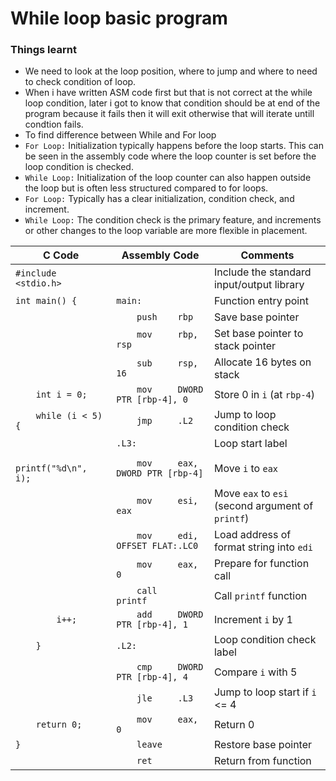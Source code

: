 # While loop basic program

### Things learnt
  - We need to look at the loop position, where to jump and where to need to check condition of loop.
  - When i have written ASM code first but that is not correct at the while loop condition, later i got to know that condition should be at end of the program because it fails then it will exit otherwise that will iterate untill condtion fails.
 - To find difference between While and For loop
  - `For Loop:` Initialization typically happens before the loop starts. This can be seen in the assembly code where the loop counter is set before the loop condition is checked.
  - `While Loop:` Initialization of the loop counter can also happen outside the loop but is often less structured compared to for loops.
  - `For Loop:` Typically has a clear initialization, condition check, and increment.
  - `While Loop:` The condition check is the primary feature, and increments or other changes to the loop variable are more flexible in placement.


| C Code | Assembly Code | Comments |
|--------|----------------|----------|
| `#include <stdio.h>` | | Include the standard input/output library |
| `int main() {` | `main:` | Function entry point |
| | `    push    rbp` | Save base pointer |
| | `    mov     rbp, rsp` | Set base pointer to stack pointer |
| | `    sub     rsp, 16` | Allocate 16 bytes on stack |
| `    int i = 0;` | `    mov     DWORD PTR [rbp-4], 0` | Store 0 in `i` (at `rbp-4`) |
| `    while (i < 5) {` | `    jmp     .L2` | Jump to loop condition check |
| | `.L3:` | Loop start label |
| `        printf("%d\n", i);` | `    mov     eax, DWORD PTR [rbp-4]` | Move `i` to `eax` |
| | `    mov     esi, eax` | Move `eax` to `esi` (second argument of `printf`) |
| | `    mov     edi, OFFSET FLAT:.LC0` | Load address of format string into `edi` |
| | `    mov     eax, 0` | Prepare for function call |
| | `    call    printf` | Call `printf` function |
| `        i++;` | `    add     DWORD PTR [rbp-4], 1` | Increment `i` by 1 |
| `    }` | `.L2:` | Loop condition check label |
| | `    cmp     DWORD PTR [rbp-4], 4` | Compare `i` with 5 |
| | `    jle     .L3` | Jump to loop start if `i` <= 4 |
| `    return 0;` | `    mov     eax, 0` | Return 0 |
| `}` | `    leave` | Restore base pointer |
| | `    ret` | Return from function |
